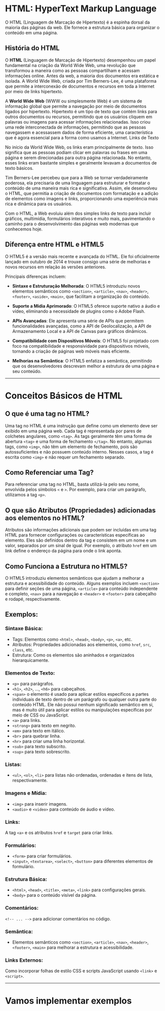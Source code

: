 # HTML: HyperText Markup Language

O HTML (Linguagem de Marcação de Hipertexto) é a espinha dorsal da maioria das páginas da web. Ele fornece a estrutura básica para organizar o conteúdo em uma página.

## História do HTML

O **HTML** (Linguagem de Marcação de Hipertexto) desempenhou um papel fundamental na criação da World Wide Web, uma revolução que transformou a maneira como as pessoas compartilham e acessam informações online. Antes da web, a maioria dos documentos era estática e isolada. A World Wide Web, criada por Tim Berners-Lee, é uma plataforma que permite a interconexão de documentos e recursos em toda a Internet por meio de links hipertexto.

A **World Wide Web** (WWW ou simplesmente Web) é um sistema de informação global que permite a navegação por meio de documentos ligados por hipertexto. Hipertexto é um tipo de texto que contém links para outros documentos ou recursos, permitindo que os usuários cliquem em palavras ou imagens para acessar informações relacionadas. Isso criou uma rede interconectada de informações, permitindo que as pessoas navegassem e acessassem dados de forma eficiente, uma característica que é agora essencial para a forma como usamos a Internet.
Links de Texto

No início da World Wide Web, os links eram principalmente de texto. Isso significa que as pessoas podiam clicar em palavras ou frases em uma página e serem direcionadas para outra página relacionada. No entanto, esses links eram bastante simples e geralmente levavam a documentos de texto básicos.

Tim Berners-Lee percebeu que para a Web se tornar verdadeiramente poderosa, ela precisaria de uma linguagem para estruturar e formatar o conteúdo de uma maneira mais rica e significativa. Assim, ele desenvolveu o HTML, que permitia a criação de documentos com formatação e a adição de elementos como imagens e links, proporcionando uma experiência mais rica e dinâmica para os usuários.

Com o HTML, a Web evoluiu além dos simples links de texto para incluir gráficos, multimídia, formulários interativos e muito mais, pavimentando o caminho para o desenvolvimento das páginas web modernas que conhecemos hoje.

## Diferença entre HTML e HTML5

O HTML5 é a versão mais recente e avançada do HTML. Ele foi oficialmente lançado em outubro de 2014 e trouxe consigo uma série de melhorias e novos recursos em relação às versões anteriores.

Principais diferenças incluem:

- **Sintaxe e Estruturação Melhorada**: O HTML5 introduziu novos elementos semânticos como `<section>`, `<article>`, `<nav>`, `<header>`, `<footer>`, `<aside>`, `<main>`, que facilitam a organização do conteúdo.

- **Suporte a Mídia Aprimorado**: O HTML5 oferece suporte nativo a áudio e vídeo, eliminando a necessidade de plugins como o Adobe Flash.

- **APIs Avançadas**: Ele apresenta uma série de APIs que permitem funcionalidades avançadas, como a API de Geolocalização, a API de Armazenamento Local e a API de Canvas para gráficos dinâmicos.

- **Compatibilidade com Dispositivos Móveis**: O HTML5 foi projetado com foco na compatibilidade e responsividade para dispositivos móveis, tornando a criação de páginas web móveis mais eficiente.

- **Melhorias na Semântica**: O HTML5 enfatiza a semântica, permitindo que os desenvolvedores descrevam melhor a estrutura de uma página e seu conteúdo.

---

# Conceitos Básicos de HTML

## O que é uma tag no HTML?

Uma tag no HTML é uma instrução que define como um elemento deve ser exibido em uma página web. Cada tag é representada por pares de colchetes angulares, como `<tag>`. As tags geralmente têm uma forma de abertura `<tag>` e uma forma de fechamento `</tag>`. No entanto, algumas tags, como `<img>`, não têm um elemento de fechamento, pois são autossuficientes e não possuem conteúdo interno. Nesses casos, a tag é escrita como `<img>` e não requer um fechamento separado.

## Como Referenciar uma Tag?

Para referenciar uma tag no HTML, basta utilizá-la pelo seu nome, envolvida pelos símbolos `<` e `>`. Por exemplo, para criar um parágrafo, utilizamos a tag `<p>`.

## O que são Atributos (Propriedades) adicionadas aos elementos no HTML?

Atributos são informações adicionais que podem ser incluídas em uma tag HTML para fornecer configurações ou características específicas ao elemento. Eles são definidos dentro da tag e consistem em um nome e um valor, separados por um sinal de igual. Por exemplo, o atributo `href` em um link define o endereço da página para onde o link aponta.

## Como Funciona a Estrutura no HTML5?

O HTML5 introduziu elementos semânticos que ajudam a melhorar a estrutura e acessibilidade do conteúdo. Alguns exemplos incluem `<section>` para definir seções de uma página, `<article>` para conteúdo independente e completo, `<nav>` para a navegação e `<header>` e `<footer>` para cabeçalho e rodapé, respectivamente.

## Exemplos:

### Sintaxe Básica:

- Tags: Elementos como `<html>`, `<head>`, `<body>`, `<p>`, `<a>`, etc.
- Atributos: Propriedades adicionadas aos elementos, como `href`, `src`, `class`, etc.
- Estrutura: Como os elementos são aninhados e organizados hierarquicamente.

### Elementos de Texto:

- `<p>` para parágrafos.
- `<h1>`, `<h2>`, ..., `<h6>` para cabeçalhos.
- `<span>` o elemento <span> é usado para aplicar estilos específicos a partes individuais de texto dentro de um parágrafo ou qualquer outra parte do conteúdo HTML. Ele não possui nenhum significado semântico em si, mas é muito útil para aplicar estilos ou manipulações específicas por meio de CSS ou JavaScript.
- `<a>` para links.
- `<strong>` para texto em negrito.
- `<em>` para texto em itálico.
- `<br>` para quebrar linha.
- `<hr>` para criar uma linha horizontal.
- `<sub>` para texto subscrito.
- `<sup>` para texto sobrescrito.

### Listas:

- `<ul>`, `<ol>`, `<li>` para listas não ordenadas, ordenadas e itens de lista, respectivamente.

### Imagens e Mídia:

- `<img>` para inserir imagens.
- `<audio>` e `<video>` para conteúdo de áudio e vídeo.

### Links:

A tag `<a>` e os atributos `href` e `target` para criar links.

### Formulários:

- `<form>` para criar formulários.
- `<input>`, `<textarea>`, `<select>`, `<button>` para diferentes elementos de formulário.

### Estrutura Básica:

- `<html>`, `<head>`, `<title>`, `<meta>`, `<link>` para configurações gerais.
- `<body>` para o conteúdo visível da página.

### Comentários:

`<!-- ... -->` para adicionar comentários no código.

### Semântica:

- Elementos semânticos como `<section>`, `<article>`, `<nav>`, `<header>`, `<footer>`, `<main>` para melhorar a estrutura e acessibilidade.

### Links Externos:

Como incorporar folhas de estilo CSS e scripts JavaScript usando `<link>` e `<script>`.

---

# Vamos implementar exemplos
